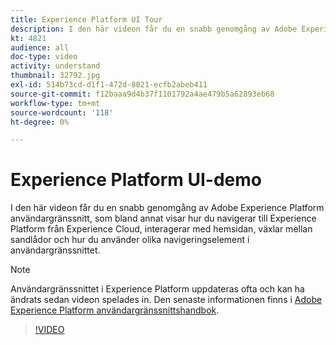 ```yaml
---
title: Experience Platform UI Tour
description: I den här videon får du en snabb genomgång av Adobe Experience Platform användargränssnitt som visar hur du navigerar till Experience Platform från Experience Cloud, kontrollpanelen för hemsidan, gränssnittets aktiveringsfunktioner, sandlådeväxlaren och navigeringselement.
kt: 4821
audience: all
doc-type: video
activity: understand
thumbnail: 32792.jpg
exl-id: 514b73cd-d1f1-472d-8021-ecfb2abeb411
source-git-commit: f12baaa9d4b37f1101792a4ae479b5a62893eb68
workflow-type: tm+mt
source-wordcount: '118'
ht-degree: 0%

---
```


# Experience Platform UI-demo

I den här videon får du en snabb genomgång av Adobe Experience Platform användargränssnitt, som bland annat visar hur du navigerar till Experience Platform från Experience Cloud, interagerar med hemsidan, växlar mellan sandlådor och hur du använder olika navigeringselement i användargränssnittet.

>[!NOTE]
>
>Användargränssnittet i Experience Platform uppdateras ofta och kan ha ändrats sedan videon spelades in. Den senaste informationen finns i [Adobe Experience Platform användargränssnittshandbok](../ui-guide.md).


>[!VIDEO](https://video.tv.adobe.com/v/3430436?quality=12&learn=on&captions=swe)
